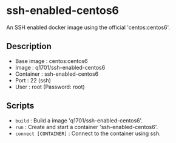 ssh-enabled-centos6
===================

An SSH enabled docker image using the official 'centos:centos6'.

Description
-----------

* Base image : centos:centos6
* Image : q1701/ssh-enabled-centos6
* Container : ssh-enabled-centos6
* Port : 22 (ssh)
* User : root (Password: root)

Scripts
-------

* `build` : Build a image 'q1701/ssh-enabled-centos6'.
* `run` : Create and start a container 'ssh-enabled-centos6'.
* `connect [CONTAINER]` : Connect to the container using ssh.
